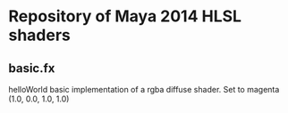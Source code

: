 Repository of Maya 2014 HLSL shaders
=======================

basic.fx
------------
helloWorld basic implementation of a rgba diffuse shader. Set to magenta (1.0, 0.0, 1.0, 1.0)
